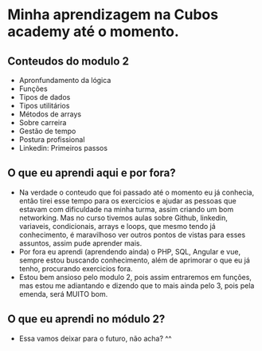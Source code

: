 

# Minha aprendizagem na Cubos academy até o momento.

## Conteudos do modulo 2

- Apronfundamento da lógica
- Funções
- Tipos de dados
- Tipos utilitários
- Métodos de arrays
- Sobre carreira
- Gestão de tempo
- Postura profissional
- Linkedin: Primeiros passos
## O que eu aprendi aqui e por fora?

- Na verdade o conteudo que foi passado até o momento eu já conhecia, então tirei esse tempo para os exercicios e ajudar as pessoas que estavam com dificuldade na minha turma, assim criando um bom networking. Mas no curso tivemos aulas sobre Github, linkedin, variaveis, condicionais, arrays e loops, que mesmo tendo já conhecimento, é maravilhoso ver outros pontos de vistas para esses assuntos, assim pude aprender mais.
- Por fora eu aprendi (aprendendo ainda) o PHP, SQL, Angular e vue, sempre estou buscando conhecimento, além de aprimorar o que eu já tenho, procurando exercicios fora.
- Estou bem ansioso pelo modulo 2, pois assim entraremos em funções, mas estou me adiantando e dizendo que to mais ainda pelo 3, pois pela emenda, será MUITO bom.

## O que eu aprendi no módulo 2?

- Essa vamos deixar para o futuro, não acha? ^^



